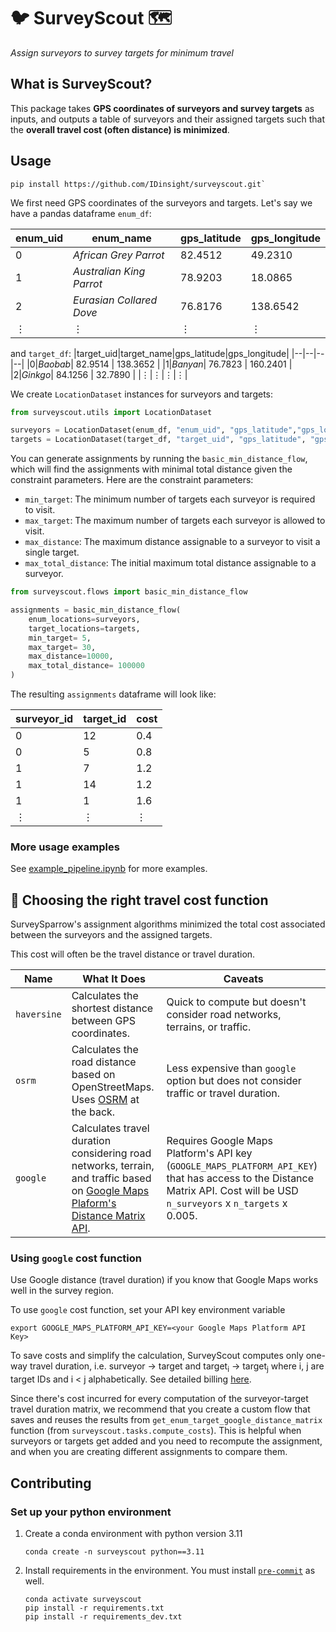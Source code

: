 # 🐦 SurveyScout 🗺️

_Assign surveyors to survey targets for minimum travel_

## What is SurveyScout?

This package takes **GPS coordinates of surveyors and survey targets** as inputs, and
outputs a table of surveyors and their assigned targets such that the **overall travel cost
(often distance) is minimized**.

## Usage

```shell
pip install https://github.com/IDinsight/surveyscout.git`
```

We first need GPS coordinates of the surveyors and targets. Let's say we have
a pandas dataframe `enum_df`:

|enum_uid|enum_name|gps_latitude|gps_longitude|
|--|--|--|--|
|0|_African Grey Parrot_| 82.4512  | 49.2310   |
|1|_Australian King Parrot_| 78.9203  | 18.0865   |
|2|_Eurasian Collared Dove_| 76.8176  | 138.6542  |
|⋮|⋮|⋮|⋮|

and `target_df`:
|target_uid|target_name|gps_latitude|gps_longitude|
|--|--|--|--|
|0|_Baobab_| 82.9514  | 138.3652  |
|1|_Banyan_| 76.7823  | 160.2401  |
|2|_Ginkgo_| 84.1256  | 32.7890   |
|⋮|⋮|⋮|⋮|

We create `LocationDataset` instances for surveyors and targets:

```python
from surveyscout.utils import LocationDataset

surveyors = LocationDataset(enum_df, "enum_uid", "gps_latitude","gps_longitude")
targets = LocationDataset(target_df, "target_uid", "gps_latitude", "gps_longitude")
```

You can generate assignments by running the `basic_min_distance_flow`, which will find
the assignments with minimal total distance given the constraint parameters. Here are
the constraint parameters:

- `min_target`: The minimum number of targets each surveyor is required to visit.
- `max_target`: The maximum number of targets each surveyor is allowed to visit.
- `max_distance`: The maximum distance assignable to a surveyor to visit a single target.
- `max_total_distance`: The initial maximum total distance assignable to a surveyor.

```python
from surveyscout.flows import basic_min_distance_flow

assignments = basic_min_distance_flow(
    enum_locations=surveyors, 
    target_locations=targets,
    min_target= 5,
    max_target= 30, 
    max_distance=10000, 
    max_total_distance= 100000
)
```

The resulting `assignments` dataframe will look like:

| surveyor_id | target_id | cost |
|---------------|-----------|------|
| 0             | 12        | 0.4  |
| 0             | 5         | 0.8  |
| 1             | 7         | 1.2  |
| 1             | 14        | 1.2  |
| 1             | 1         | 1.6  |
| ⋮             | ⋮          | ⋮    |

### More usage examples

See [example_pipeline.ipynb](https://github.com/IDinsight/surveyscout/tree/main/example_pipeline.ipynb) for more examples.


## 📏 Choosing the right travel cost function
SurveySparrow's assignment algorithms minimized the total cost associated between the
surveyors and the assigned targets.

This cost will often be the travel distance or travel duration.

| Name | What It Does | Caveats |
|---------------|--------------|---------|
| `haversine`     | Calculates the shortest distance between GPS coordinates. | Quick to compute but doesn't consider road networks, terrains, or traffic. |
| `osrm`     | Calculates the road distance based on OpenStreetMaps. Uses [OSRM](https://github.com/Project-OSRM/osrm-backend) at the back. | Less expensive than `google` option but does not consider traffic or travel duration. |
| `google`        | Calculates travel duration considering road networks, terrain, and traffic based on [Google Maps Plaform's Distance Matrix API](https://developers.google.com/maps/documentation/distance-matrix). | Requires Google Maps Platform's API key (`GOOGLE_MAPS_PLATFORM_API_KEY`) that has access to the Distance Matrix API. Cost will be USD `n_surveyors` x `n_targets` x 0.005.|

### Using `google` cost function

Use Google distance (travel duration) if you know that Google Maps works well in
the survey region.

To use `google` cost function, set your API key environment variable

```shell
export GOOGLE_MAPS_PLATFORM_API_KEY=<your Google Maps Platform API Key>
```

To save costs and simplify the calculation, SurveyScout computes only one-way
    travel duration, i.e. surveyor -> target and target<sub>i</sub> ->
    target<sub>j</sub> where i, j are target IDs and i < j alphabetically.
    See detailed billing
    [here](https://developers.google.com/maps/documentation/distance-matrix/usage-and-billing#other-usage-limits).

Since there's cost incurred for every computation of the surveyor-target travel
duration matrix, we recommend that you create a custom flow that saves and reuses the
results from `get_enum_target_google_distance_matrix` function (from
`surveyscout.tasks.compute_costs`). This is helpful when surveyors or targets get
added and you need to recompute the assignment, and when you are creating different assignments to compare them.

## Contributing

### Set up your python environment

1. Create a conda environment with python version 3.11

    ```shell
    conda create -n surveyscout python==3.11
    ```

2. Install requirements in the environment. You must install [`pre-commit`](https://pre-commit.com/) as well.

    ```shell
    conda activate surveyscout
    pip install -r requirements.txt
    pip install -r requirements_dev.txt
    ```
